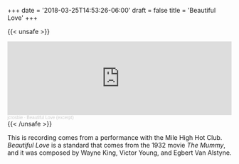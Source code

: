 +++
date = '2018-03-25T14:53:26-06:00'
draft = false
title = 'Beautiful Love'
+++

{{< unsafe >}}
<iframe width="100%" height="166" scrolling="no" frameborder="no" allow="autoplay" src="https://w.soundcloud.com/player/?url=https%3A//api.soundcloud.com/tracks/419863636&color=%237c5434&auto_play=false&hide_related=false&show_comments=true&show_user=true&show_reposts=false&show_teaser=true"></iframe><div style="font-size: 10px; color: #cccccc;line-break: anywhere;word-break: normal;overflow: hidden;white-space: nowrap;text-overflow: ellipsis; font-family: Interstate,Lucida Grande,Lucida Sans Unicode,Lucida Sans,Garuda,Verdana,Tahoma,sans-serif;font-weight: 100;"><a href="https://soundcloud.com/jcrosbie" title="jcrosbie" target="_blank" style="color: #cccccc; text-decoration: none;">jcrosbie</a> · <a href="https://soundcloud.com/jcrosbie/beautiful-love" title="Beautiful Love (excerpt)" target="_blank" style="color: #cccccc; text-decoration: none;">Beautiful Love (excerpt)</a></div>
{{< /unsafe >}}

This is recording comes from a performance with the Mile High Hot Club.  _Beautiful Love_ is a standard that comes from the 1932 movie _The Mummy_, and it was composed by Wayne King, Victor Young, and Egbert Van Alstyne.
